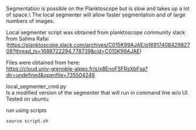 Segmentation is possible on the Planktoscope but is slow and takes up a lot of space.\ 
The local segmenter will allow faster segmentation and of large numbers of images. 

Local segmenter script was obtained from planktoscope community slack from Salima Rafai (https://planktoscope.slack.com/archives/C015K99AJAE/p1691740842982709?thread_ts=1688722294.778739&cid=C015K99AJAE)

Files were obtained from here: \
https://cloud.univ-grenoble-alpes.fr/s/x8EnoFSFRsXbFsa?dir=undefined&openfile=735504248

local_segmenter_cmd.py \
Is a modified version of the segmenter that will run in command line w/o UI.\
Tested on ubuntu

run using scripts 

```
source script.sh

```
